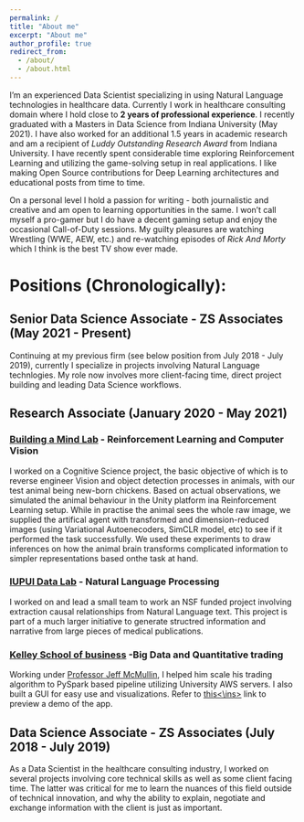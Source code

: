 ```yaml
---
permalink: /
title: "About me"
excerpt: "About me"
author_profile: true
redirect_from: 
  - /about/
  - /about.html
---
```


I’m an experienced Data Scientist specializing in using Natural Language technologies in healthcare data. Currently I work in healthcare consulting domain where I hold close to **2 years of professional experience**. I recently graduated with a Masters in Data Science from Indiana University (May 2021). I have also worked for an additional 1.5 years in academic research and am a recipient of *Luddy Outstanding Research Award* from Indiana University. I have recently spent considerable time exploring Reinforcement Learning and utilizing the game-solving setup in real applications. I like making Open Source contributions for Deep Learning architectures and educational posts from time to time.

On a personal level I hold a passion for writing - both journalistic and creative and am open to learning opportunities in the same. I won’t call myself a pro-gamer but I do have a decent gaming setup and enjoy the occasional Call-of-Duty sessions. My guilty pleasures are watching Wrestling (WWE, AEW, etc.) and re-watching episodes of *Rick And Morty* which I think is the best TV show ever made.


# Positions (Chronologically):

## Senior Data Science Associate - ZS Associates (May 2021 - Present)
Continuing at my previous firm (see below position from July 2018 - July 2019), currently I specialize in projects involving Natural Language technlogies. My role now involves more client-facing time, direct project building and leading Data Science workflows.

##  Research Associate (January 2020 - May 2021)
### [Building a Mind Lab](http://buildingamind.com/) - Reinforcement Learning and Computer Vision
I worked on a Cognitive Science project, the basic objective of which is to reverse engineer Vision and object detection processes in animals, with our test animal being new-born chickens. Based on actual observations, we simulated the animal behaviour in the Unity platform ina Reinforcement Learning setup. While in practise the animal sees the whole raw image, we supplied the artifical agent with transformed and dimension-reduced images (using Variational Autoenecoders, SimCLR model, etc) to see if it performed the task successfully. We used these experiments to draw inferences on how the animal brain transforms complicated information to simpler representations based onthe task at hand.

### [IUPUI Data Lab](https://data.soic.iupui.edu/) - Natural Language Processing
I worked on and lead a small team to work an NSF funded project involving extraction causal relationships from Natural Language text. This project is part of a much larger initiative to generate structred information and narrative from large pieces of medical publications.

### [Kelley School of business](https://kelley.iu.edu/) -Big Data and Quantitative trading 
Working under [Professor Jeff McMullin](https://kelley.iu.edu/faculty-research/faculty-directory/profile.cshtml?id=JEMCMULL), I helped him scale his trading algorithm to PySpark based pipeline utilizing University AWS servers. I also built a GUI for easy use and visualizations. Refer to [<ins>this<\ins>](https://github.com/pranavdg1997/pranavdg1997.github.io/blob/master/images/zoom_0.gif) link to preview a demo of the app.

## Data Science Associate - ZS Associates (July 2018 - July 2019)
As a Data Scientist in the healthcare consulting industry, I worked on several projects involving core technical skills as well as some client facing time. The latter was critical for me to learn the nuances of this field outside of technical innovation, and why the ability to explain, negotiate and exchange information with the client is just as important.




